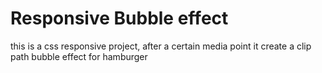 # Responsive Bubble effect

this is a css responsive project,
after a certain media point it create a clip path bubble effect for hamburger